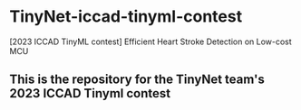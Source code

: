 # TinyNet-iccad-tinyml-contest
[2023 ICCAD TinyML contest] Efficient Heart Stroke Detection on Low-cost MCU

## This is the repository for the TinyNet team's 2023 ICCAD Tinyml contest
